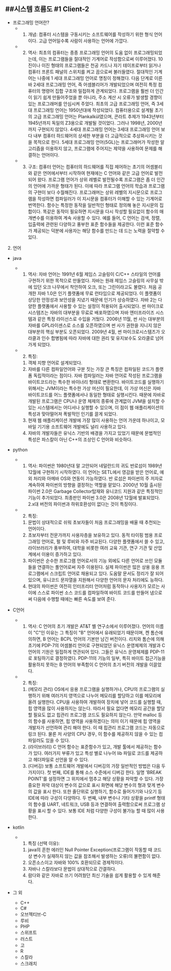 ##시스템 흐름도 #1 Client-2
---
* 프로그래밍 언어란?
  * 1) 개념: 컴퓨터 시스템을 구동시키는 소프트웨어를 작성하기 위한 형식 언어이다. 고급 언어일수록 사람이 사용하는 언어에 가깝다.
  * 2) 역사: 최초의 컴퓨터는 종종 프로그래밍 언어의 도움 없이 프로그래밍되었는데, 이는 프로그램들을 절대적인 기계어로 작성함으로써 이루어졌다. 10진이나 이진 형태의 프로그램들은 천공 카드나 자기 테이프로부터 읽거나 컴퓨터 프론트 패널의 스위치를 켜고 끔으로써 불러들였다. 절대적인 기계어는 나중에 1 세대 프로그래밍 언어로 명칭이 정해졌다. 다음 단계로 이른바 2세대 프로그래밍 언어, 즉 어셈블리어가 개발되었으며 여전히 특정 컴퓨터의 명령어 집합 구조와 밀접하게 관계되었다. 프로그램을 훨씬 더 인간이 읽기 쉽게 만들어주었을 뿐 아니라, 주소 계산 시 오류가 발생할 경향이 있는 프로그래머를 안심시켜 주었다. 최초의 고급 프로그래밍 언어, 즉 3세대 프로그래밍 언어는 1950년대에 작성되었다. 컴퓨터용으로 설계될 초기의 고급 프로그래밍 언어는 Plankalkül였으며, 콘라트 추제가 1943년부터 1945년까지 독일의 Z3용으로 개발될 것이었다. 그러나 1998년, 2000년까지 구현되지 않았다. 4세대 프로그래밍 언어는 3세대 프로그래밍 언어 보다 내부 컴퓨터 하드웨어의 상세한 부분을 더 고급적으로 추상화시키는 것을 목적으로 한다. 5세대 프로그래밍 언어(5GL)는 프로그래머가 작성한 알고리즘을 이용하지 않고, 프로그램에 주어지는 제약을 사용하여 문제를 해결하는 언어이다.
  * 3) 구조: 컴퓨터 언어는 컴퓨터의 하드웨어를 직접 제어하는 초기의 어셈블리와 같은 언어에서부터 시작하여 현재에는 C 언어와 같은 고급 언어로 발전되어 왔다. 프로그램 언어가 상위 레벨로 발전될수록 프로그램은 좀 더 인간의 언어에 가까운 형태가 된다. 이에 따라 프로그램 언어의 학습과 프로그램의 구현이 보다 수월해진다. 프로그래머는 상위 레벨의 지시문으로 프로그램을 작성하면 컴파일러가 이 지시문을 컴퓨터가 이해할 수 있는 기계어로 번역한다. 함수는 특정한 동작을 일반적인 형태로 정의해 놓은 지시문의 집합이다. 똑같은 동작이 필요하면 지시문을 다시 작성할 필요없이 함수의 매개변수를 이용하여 계속 사용할 수 있다. 예를 들어, C 언어는 검색, 정렬, 입출력에 관련된 다양하고 풍부한 표준 함수들을 제공한다. 이런 표준 함수가 제공되는 덕분에 사용자는 해당 함수를 만드는 데 드는 노력을 절약할 수 있다.

2. 언어
* java
    * 1) 역사:  자바 언어는 1991년 6월 제임스 고슬링이 C/C++ 스타일의 언어를 구현하기 위한 목적으로 만들었다. 자바는 원래 제임스 고슬링의 사무실 밖에 있던 오크 나무에서 착안하여 오크, 또는 그린이라고도 불렸다. 처음 공개한 자바 1.0은 인기 플랫폼에 무료 런타임으로 제공되었다. 이 플랫폼이 상당한 안정성과 보안성을 지녔기 때문에 인기가 상승하였다. 자바 2는 다양한 플랫폼에서 사용할 수 있는 설정이 적용되어 출시되었다. 썬 마이크로시스템즈는 자바의 대부분을 무료로 배포하였으며 자바 엔터프라이즈 시스템과 같은 특정 라이선스로 수입을 거뒀다. 2006년 11월, 썬 사는 대부분의 자바를 GPL라이센스로 소스를 오픈하였으며 썬 사가 권한을 지니지 않은 대부분의 핵심 부분도 오픈되었다. 2009년 4월, 썬 마이크로시스템즈가 오라클과 인수 합병됨에 따라 자바에 대한 권리 및 유지보수도 오라클로 넘어가게 되었다.
    * 2) 특징:
      1. 객체 지향 언어로 설계되었다.
      2. 자바를 다른 컴파일언어와 구분 짓는 가장 큰 특징은 컴파일된 코드가 플랫폼 독립적이라는 점이다. 자바 컴파일러는 자바 언어로 작성된 프로그램을 바이트코드라는 특수한 바이너리 형태로 변환한다. 바이트코드를 실행하기 위해서는 JVM이라는 특수한 가상 머신이 필요한데, 이 가상 머신은 자바 바이트코드를 어느 플랫폼에서나 동일한 형태로 실행시킨다. 때문에 자바로 개발된 프로그램은 CPU나 운영 체제의 종류에 관계없이 JVM을 설치할 수 있는 시스템에서는 어디서나 실행할 수 있으며, 이 점이 웹 애플리케이션의 특성과 맞아떨어져 폭발적인 인기를 끌게 되었다.
      3. 현재 웹 애플리케이션 개발에 가장 많이 사용하는 언어 가운데 하나이고, 모바일 기기용 소프트웨어 개발에도 널리 사용하고 있다.
      4. 자바의 개발자들은 유닉스 기반의 배경을 가지고 있었기 때문에 문법적인 특성은 파스칼이 아닌 C++의 조상인 C 언어와 비슷하다.

* python
    * 1) 역사: 파이썬은 1980년대 말 고안되어 네덜란드의 귀도 반로섬이 1989년 12월에 구현하기 시작하였다. 이 언어는 SETL에서 영감을 받은 언어로, 예외 처리와 아메바 OS와 연동이 가능하였다. 반 로섬은 파이썬의 주 저자로 계속하여 파이썬의 방향을 결정하는 역할을 맡았다. 2000년 10월 출시된 파이썬 2.0은 Garbage Collector탑재와 유니코드 지원과 같은 특징적인 기능이 추가되었다. 최종판인 파이썬 3.0은 2008년 12월에 발표되었다. 2.x대 버전의 파이썬과 하위호환성이 없다는 것이 특징이다.
    * 2) 특징:
      1. 문법이 상대적으로 쉬워 초보자들이 처음 프로그래밍을 배울 때 추천되는 언어이다.
      2. 초보자부터 전문가까지 사용자층을 보유하고 있다. 동적 타이핑 범용 프로그래밍 언어로, 펄 및 루비와 자주 비교된다. 다양한 플랫폼에서 쓸 수 있고, 라이브러리가 풍부하여, 대학을 비롯한 여러 교육 기관, 연구 기관 및 산업계에서 이용이 증가하고 있다.
      3. 파이썬은 순수한 프로그램 언어로서의 기능 외에도 다른 언어로 쓰인 모듈들을 연결하는 풀언어로써 자주 이용된다. 실제 파이썬은 많은 상용 응용 프로그램에서 스크립트 언어로 채용되고 있다. 도움말 문서도 정리가 잘 되어 있으며, 유니코드 문자열을 지원해서 다양한 언어의 문자 처리에도 능하다.
      4. 현대의 파이썬은 여전히 인터프리터 언어처럼 동작하나 사용자가 모르는 사이에 스스로 파이썬 소스 코드를 컴파일하여 바이트 코드를 만들어 냄으로써 다음에 수행할 때에는 빠른 속도를 보여 준다.

* C언어
  * 1) 역사: C 언어의 초기 개발은 AT&T 벨 연구소에서 이루어졌다. 언어의 이름이 "C"인 이유는 그 특징이 "B" 언어에서 유래되었기 때문이며, 켄 톰슨에 의하면, B 언어는 BCPL 언어의 기본만 남긴 버전이다. 리치와 톰슨에 의해 초기에 PDP-7의 어셈블리 언어로 구현되었던 유닉스 운영체제의 개발과 C 언어의 기원은 밀접하게 연관되어 있다. 그들은 유닉스 운영체제를 PDP-11로 포팅하기로 결정하였다. PDP-11의 기능의 일부, 특히 바이트 접근기능을 활용하지 못하는 B 언어의 부족함이 C 언어의 초기 버전의 개발을 이끌었다.
  * 2) 특징:
    1. (메모리 관리) OS에서 응용 프로그램을 실행하거나, CPU의 프로그램의 실행하기 위해 여러가지 영역으로 나누어 메모리를 할당하고 이를 메모리에 올려 실행한다. CPU을 사용하여 개발하여 장치에 넣어 코드를 실행할 때, 힙 영역을 많이 사용하지는 않는다. 따라서 필요 없다면 메모리 공간을 할당할 필요도 없고 힙관리 프로그램 코드도 필요하지 않는다. 만약 malloc 등의 함수를 사용하면, 힙 영역을 사용하겠다는 의미 이기 때문에 힙 영역을 개발자가 선언하여 관리 해야 한다. 이 때 힙관리 프로그램 코드는 자동으로 링크 된다. 물론 저 사양의 CPU 경우, 이 함수를 제공하지 않을 수 있는 컴파일러도 있을 수 있다.
    2. (라이브러리) C 언어 함수는 표준함수가 있고, 개발 툴에서 제공하는 함수가 있다. 여러가지 부류가 있고 특성 별로 나누어 lib 파일로 코드를 제공하고 헤더파일로 선언을 알 수 있다.
    3. (디버깅) 보통 소프트웨어 개발에서 디버깅의 가장 일반적인 방법은 다음 두 가지이다. 첫 번째, IDE를 통해 소스 수준에서 디버깅 한다. 일명 'BREAK POINT'를 설정하면 그 위치에서 멈추고 해당 상황을 파악할 수 있다. 가장 중요한 파악 대상이 변수의 값으로 표시 화면에 해당 변수의 형과 맞게 변수의 값을 표시 한다. 또한 줄단위로 실행하기, 함수로 들어가기와 나오기 등 IDE에 따라 구성이 다양하다. 두 번째, 내부 변수나 기타 상황을 printf 형태의 함수를 UART, 네트워크, USB 등과 연결하여 출력함으로써 프로그램 상황을 표시 할 수 있다. 보통 IDE 처럼 다양한 구성이 불가능 할 때 많이 사용한다.

* kotlin
    * 1) 특징 (선택 이유):
        1. java의 흔한 에러인 Null Pointer Exception(프로그램이 작동할 때 코드 상 변수가 실재하지 않는 값을 참조해서 발생하는 오류)의 불편함이 없다.
        2. 오픈소스이고 자바와 100% 호환되므로 경제적이다.
        3. 자바나 스칼라보다 문법이 상대적으로 간결하다.
        4. 람다와 같은 자바로 쓰기 어려웠던 최신 기술을 쉽게 활용할 수 있게 해준다.

* 그 외
  * C++
  * C#
  * 오브젝티브-C
  * 루비
  * PHP
  * 스위프트
  * 러스트
  * 고
  * R
  * 스칼라
  * 스크래치
